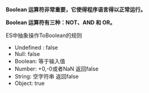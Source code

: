 **Boolean 运算符非常重要，它使得程序语言得以正常运行。**

**Boolean 运算符有三种：NOT、AND 和 OR。**



ES中抽象操作ToBoolean的规则

* Undefined : false
* Null: false
* Boolean: 等于输入值
* Number: +0,-0或者NaN 返回false
* String: 空字符串 返回false
* Object: true





